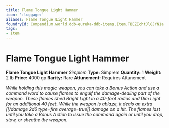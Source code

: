 ```yaml
---
title: Flame Tongue Light Hammer
icon: ':luggage:'
aliases: Flame Tongue Light Hammer
foundryId: Compendium.world.ddb-eureka-ddb-items.Item.TBEZIchtJl8JYN1a
tags:
- Item
---
```


# Flame Tongue Light Hammer

**Flame Tongue Light Hammer**
_Simplem_
**Type:** Simplem
**Quantity:** 1
**Weight:** 2 lb
**Price:** 4000 gp
**Rarity:** Rare
**Attunement:** Requires Attunement

*While holding this magic weapon, you can take a Bonus Action and use a command word to cause flames to engulf the damage-dealing part of the weapon. These flames shed Bright Light in a 40-foot radius and Dim Light for an additional 40 feet. While the weapon is ablaze, it deals an extra  [[/damage 2d6 type=fire average=true]] damage on a hit. The flames last until you take a Bonus Action to issue the command again or until you drop, stow, or sheathe the weapon.*
